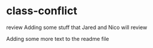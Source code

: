 # class-conflict

review
Adding some stuff that Jared and Nico will review

Adding some more text to the readme file

